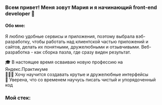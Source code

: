 ### Всем привет! Меня зовут Мария и я начинающий front-end developer 👋

#### Обо мне:
Я люблю удобные сервисы и приложения, поэтому выбрала вэб-разработку, чтобы работать над клиентской частью приложений и сайтов, делать их понятными, дружелюбными и отзывчивыми. Веб-разработка - как сборка пазла, где сразу виден результат.

🎓 В настоящее время осваиваю новую профессию на Яндекс.Практикуме  
👩🏻‍💻 Хочу научится создавать крутые и дружелюбные интерфейсы  
🌱 Уверена, что со временем научусь писать чистый и упорядоченный код  

### Мой стек:
